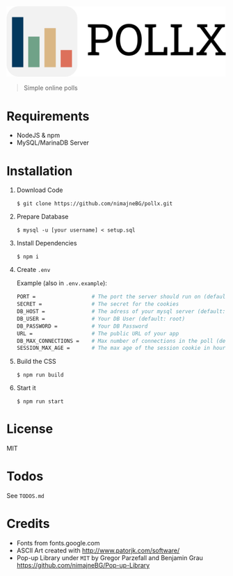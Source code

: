 ![POLLX](src/logo/logo-with-text.png)

> Simple online polls

# Requirements

- NodeJS & npm
- MySQL/MarinaDB Server

# Installation

1. Download Code
   ```shell
   $ git clone https://github.com/nimajneBG/pollx.git
   ```
2. Prepare Database
   ```shell
   $ mysql -u [your username] < setup.sql
   ```
3. Install Dependencies
   ```shell
   $ npm i
   ```
4. Create `.env`

   Example (also in `.env.example`):
   ```sh
   PORT =                  # The port the server should run on (default: 3000)
   SECRET =                # The secret for the cookies
   DB_HOST =               # The adress of your mysql server (default: localhost)
   DB_USER =               # Your DB User (default: root)
   DB_PASSWORD =           # Your DB Password
   URL =                   # The public URL of your app
   DB_MAX_CONNECTIONS =    # Max number of connections in the poll (default: 10)
   SESSION_MAX_AGE =       # The max age of the session cookie in hours (default 3d -> 72h)
   ```
5. Build the CSS
   ```shell
   $ npm run build
   ```
6. Start it
   ```shell
   $ npm run start
   ```

# License 
MIT

# Todos

See `TODOS.md`

# Credits

- Fonts from fonts.google.com
- ASCII Art created with http://www.patorjk.com/software/
- Pop-up Library under `MIT` by Gregor Parzefall and Benjamin Grau https://github.com/nimajneBG/Pop-up-Library

